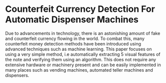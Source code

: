 # Counterfeit Currency Detection For Automatic Dispenser Machines
Due to advancements in technology, there is an astonishing
amount of fake and counterfeit currency flowing in the world.
To combat this, many counterfeit money detection methods
have been introduced using advanced techniques such as machine learning. This paper focuses on using a very simple
method, i.e automatically extracting 5 visual features of the
note and verifying them using an algorithm. This does not
require any extensive hardware or machinery present and can
be easily implemented in many places such as vending machines, automated teller machines and dispensers.
